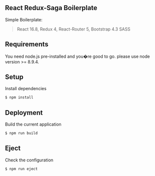 ## React Redux-Saga Boilerplate

Simple Boilerplate:
> React 16.8, 
> Redux 4, 
> React-Router 5, 
> Bootstrap 4.3
> SASS

## Requirements
You need node.js pre-installed and you�re good to go.
please use node version >= 8.9.4.

## Setup
Install dependencies
```sh
$ npm install
```

## Deployment
Build the current application
```sh
$ npm run build
```

## Eject
Check the configuration
```sh
$ npm run eject
```
